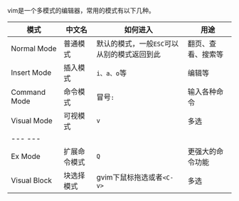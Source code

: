 vim是一个多模式的编辑器，常用的模式有以下几种。

模式 | 中文名 | 如何进入 | 用途
--- | --- | --- | ---
Normal Mode | 普通模式 | 默认的模式，一般`ESC`可以从别的模式返回到此 | 翻页、查看、搜索等
Insert Mode | 插入模式 | `i、a、o`等 | 编辑等
Command Mode | 命令模式 | 冒号`:` | 输入各种命令
Visual Mode | 可视模式 | `v` | 多选
--- --- | 
Ex Mode | 扩展命令模式 | `Q` | 更强大的命令功能
Visual Block | 块选择模式 | gvim下鼠标拖选或者`<C-v>` | 多选
